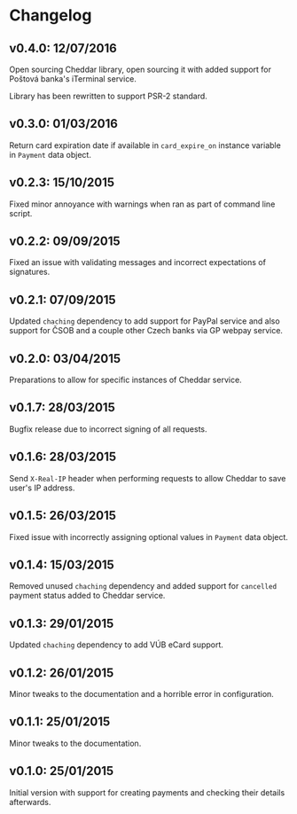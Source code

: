 # Changelog

## v0.4.0: 12/07/2016

Open sourcing Cheddar library, open sourcing it with added support for Poštová banka's iTerminal service.

Library has been rewritten to support PSR-2 standard.

## v0.3.0: 01/03/2016

Return card expiration date if available in `card_expire_on` instance variable in `Payment` data object.

## v0.2.3: 15/10/2015

Fixed minor annoyance with warnings when ran as part of command line script.

## v0.2.2: 09/09/2015

Fixed an issue with validating messages and incorrect expectations of signatures.

## v0.2.1: 07/09/2015

Updated `chaching` dependency to add support for PayPal service and also support for ČSOB and a couple other Czech banks via GP webpay service.

## v0.2.0: 03/04/2015

Preparations to allow for specific instances of Cheddar service.

## v0.1.7: 28/03/2015

Bugfix release due to incorrect signing of all requests.

## v0.1.6: 28/03/2015

Send `X-Real-IP` header when performing requests to allow Cheddar to save user's IP address.

## v0.1.5: 26/03/2015

Fixed issue with incorrectly assigning optional values in `Payment` data object.

## v0.1.4: 15/03/2015

Removed unused `chaching` dependency and added support for `cancelled` payment status added to Cheddar service.

## v0.1.3: 29/01/2015

Updated `chaching` dependency to add VÚB eCard support.

## v0.1.2: 26/01/2015

Minor tweaks to the documentation and a horrible error in configuration.

## v0.1.1: 25/01/2015

Minor tweaks to the documentation.

## v0.1.0: 25/01/2015

Initial version with support for creating payments and checking their details afterwards.

